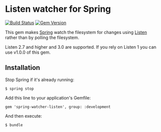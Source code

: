 # Listen watcher for Spring

[![Build Status](https://travis-ci.org/jonleighton/spring-watcher-listen.png?branch=master)](https://travis-ci.org/jonleighton/spring-watcher-listen)
[![Gem Version](https://badge.fury.io/rb/spring-watcher-listen.png)](http://badge.fury.io/rb/spring-watcher-listen)

This gem makes [Spring](https://github.com/rails/spring) watch the
filesystem for changes using [Listen](https://github.com/guard/listen)
rather than by polling the filesystem.

Listen 2.7 and higher and 3.0 are supported.
If you rely on Listen 1 you can use v1.0.0 of this gem.

## Installation

Stop Spring if it's already running:

    $ spring stop

Add this line to your application's Gemfile:

    gem 'spring-watcher-listen', group: :development

And then execute:

    $ bundle
